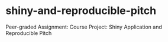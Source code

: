 # shiny-and-reproducible-pitch
Peer-graded Assignment: Course Project: Shiny Application and Reproducible Pitch

